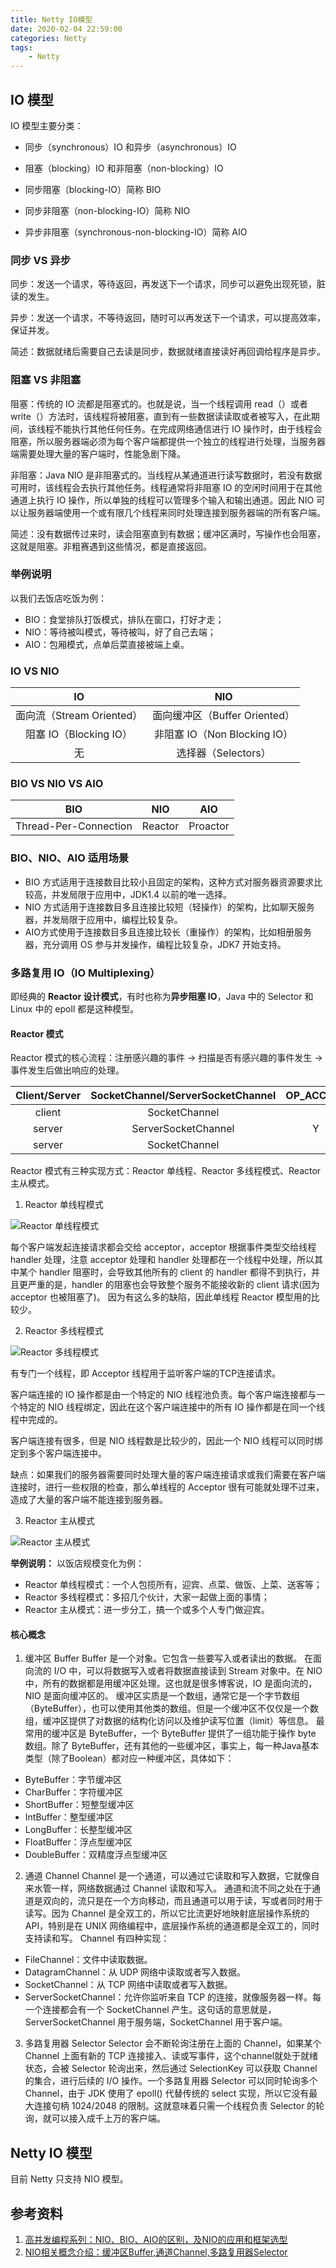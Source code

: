 ```yaml
---
title: Netty IO模型
date: 2020-02-04 22:59:00
categories: Netty
tags:
    - Netty
---
```

## IO 模型
IO 模型主要分类：
* 同步（synchronous）IO 和异步（asynchronous）IO
* 阻塞（blocking）IO 和非阻塞（non-blocking）IO

* 同步阻塞（blocking-IO）简称 BIO
* 同步非阻塞（non-blocking-IO）简称 NIO
* 异步非阻塞（synchronous-non-blocking-IO）简称 AIO

### 同步 VS 异步
同步：发送一个请求，等待返回，再发送下一个请求，同步可以避免出现死锁，脏读的发生。

异步：发送一个请求，不等待返回，随时可以再发送下一个请求，可以提高效率，保证并发。

简述：数据就绪后需要自己去读是同步，数据就绪直接读好再回调给程序是异步。

### 阻塞 VS 非阻塞
阻塞：传统的 IO 流都是阻塞式的。也就是说，当一个线程调用 read（）或者 write（）方法时，该线程将被阻塞，直到有一些数据读读取或者被写入，在此期间，该线程不能执行其他任何任务。在完成网络通信进行 IO 操作时，由于线程会阻塞，所以服务器端必须为每个客户端都提供一个独立的线程进行处理，当服务器端需要处理大量的客户端时，性能急剧下降。

非阻塞：Java NIO 是非阻塞式的。当线程从某通道进行读写数据时，若没有数据可用时，该线程会去执行其他任务。线程通常将非阻塞 IO 的空闲时间用于在其他通道上执行 IO 操作，所以单独的线程可以管理多个输入和输出通道。因此 NIO 可以让服务器端使用一个或有限几个线程来同时处理连接到服务器端的所有客户端。

简述：没有数据传过来时，读会阻塞直到有数据；缓冲区满时，写操作也会阻塞，这就是阻塞。非粗赛遇到这些情况，都是直接返回。

### 举例说明
以我们去饭店吃饭为例：
* BIO：食堂排队打饭模式，排队在窗口，打好才走；
* NIO：等待被叫模式，等待被叫，好了自己去端；
* AIO：包厢模式，点单后菜直接被端上桌。

### IO VS NIO
IO | NIO
:-: | :-:
面向流（Stream Oriented） | 面向缓冲区（Buffer Oriented）
阻塞 IO（Blocking IO） | 非阻塞 IO（Non Blocking IO）
无 | 选择器（Selectors）

### BIO VS NIO VS AIO
BIO | NIO | AIO
:-: | :-: | :-:
Thread-Per-Connection | Reactor | Proactor

### BIO、NIO、AIO 适用场景
* BIO 方式适用于连接数目比较小且固定的架构，这种方式对服务器资源要求比较高，并发局限于应用中，JDK1.4 以前的唯一选择。
* NIO 方式适用于连接数目多且连接比较短（轻操作）的架构，比如聊天服务器，并发局限于应用中，编程比较复杂。
* AIO方式使用于连接数目多且连接比较长（重操作）的架构，比如相册服务器，充分调用 OS 参与并发操作，编程比较复杂，JDK7 开始支持。

### 多路复用 IO（IO Multiplexing）
即经典的 **Reactor 设计模式**，有时也称为**异步阻塞 IO**，Java 中的 Selector 和 Linux 中的 epoll 都是这种模型。

#### Reactor 模式
Reactor 模式的核心流程：注册感兴趣的事件 -> 扫描是否有感兴趣的事件发生 -> 事件发生后做出响应的处理。

Client/Server | SocketChannel/ServerSocketChannel | OP_ACCEPT | OP_CONNECT | OP_WRITE | OP_READ
:-: | :-: | :-: | :-: | :-: | :-:
client | SocketChannel | | Y | Y | Y
server | ServerSocketChannel | Y | | |
server | SocketChannel | | | Y | Y

Reactor 模式有三种实现方式：Reactor 单线程、Reactor 多线程模式、Reactor 主从模式。

1. Reactor 单线程模式

![Reactor 单线程模式](/images/netty/Reactor单线程模式.png)

每个客户端发起连接请求都会交给 acceptor，acceptor 根据事件类型交给线程 handler 处理，注意 acceptor 处理和 handler 处理都在一个线程中处理，所以其中某个 handler 阻塞时，会导致其他所有的 client 的 handler 都得不到执行，并且更严重的是，handler 的阻塞也会导致整个服务不能接收新的 client 请求(因为 acceptor 也被阻塞了)。 因为有这么多的缺陷，因此单线程 Reactor 模型用的比较少。

2. Reactor 多线程模式

![Reactor 多线程模式](/images/netty/Reactor多线程模式.png)

有专门一个线程，即 Acceptor 线程用于监听客户端的TCP连接请求。

客户端连接的 IO 操作都是由一个特定的 NIO 线程池负责。每个客户端连接都与一个特定的 NIO 线程绑定，因此在这个客户端连接中的所有 IO 操作都是在同一个线程中完成的。

客户端连接有很多，但是 NIO 线程数是比较少的，因此一个 NIO 线程可以同时绑定到多个客户端连接中。

缺点：如果我们的服务器需要同时处理大量的客户端连接请求或我们需要在客户端连接时，进行一些权限的检查，那么单线程的 Acceptor 很有可能就处理不过来，造成了大量的客户端不能连接到服务器。

3. Reactor 主从模式

![Reactor 主从模式](/images/netty/Reactor主从模式.png)

**举例说明：**
以饭店规模变化为例：
* Reactor 单线程模式：一个人包揽所有，迎宾、点菜、做饭、上菜、送客等；
* Reactor 多线程模式：多招几个伙计，大家一起做上面的事情；
* Reactor 主从模式：进一步分工，搞一个或多个人专门做迎宾。

#### 核心概念
1. 缓冲区 Buffer
Buffer 是一个对象。它包含一些要写入或者读出的数据。
在面向流的 I/O 中，可以将数据写入或者将数据直接读到 Stream 对象中。在 NIO 中，所有的数据都是用缓冲区处理。这也就是很多博客说，IO 是面向流的，NIO 是面向缓冲区的。
缓冲区实质是一个数组，通常它是一个字节数组（ByteBuffer），也可以使用其他类的数组。但是一个缓冲区不仅仅是一个数组，缓冲区提供了对数据的结构化访问以及维护读写位置（limit）等信息。
最常用的缓冲区是 ByteBuffer，一个 ByteBuffer 提供了一组功能于操作 byte 数组。除了 ByteBuffer，还有其他的一些缓冲区，事实上，每一种Java基本类型（除了Boolean）都对应一种缓冲区，具体如下：

* ByteBuffer：字节缓冲区
* CharBuffer：字符缓冲区
* ShortBuffer：短整型缓冲区
* IntBuffer：整型缓冲区
* LongBuffer：长整型缓冲区
* FloatBuffer：浮点型缓冲区
* DoubleBuffer：双精度浮点型缓冲区

2. 通道 Channel
Channel 是一个通道，可以通过它读取和写入数据，它就像自来水管一样，网络数据通过 Channel 读取和写入。
通道和流不同之处在于通道是双向的，流只是在一个方向移动，而且通道可以用于读，写或者同时用于读写。因为 Channel 是全双工的，所以它比流更好地映射底层操作系统的 API，特别是在 UNIX 网络编程中，底层操作系统的通道都是全双工的，同时支持读和写。
Channel 有四种实现：

* FileChannel：文件中读取数据。
* DatagramChannel：从 UDP 网络中读取或者写入数据。
* SocketChannel：从 TCP 网络中读取或者写入数据。
* ServerSocketChannel：允许你监听来自 TCP 的连接，就像服务器一样。每一个连接都会有一个 SocketChannel 产生。这句话的意思就是，ServerSocketChannel 用于服务端，SocketChannel 用于客户端。

3. 多路复用器 Selector
Selector 会不断轮询注册在上面的 Channel，如果某个 Channel 上面有新的 TCP 连接接入、读或写事件，这个channel就处于就绪状态，会被 Selector 轮询出来，然后通过 SelectionKey 可以获取 Channel 的集合，进行后续的 I/O 操作。一个多路复用器 Selector 可以同时轮询多个 Channel，由于 JDK 使用了 epoll() 代替传统的 select 实现，所以它没有最大连接句柄 1024/2048 的限制。这就意味着只需一个线程负责 Selector 的轮询，就可以接入成千上万的客户端。

## Netty IO 模型
目前 Netty 只支持 NIO 模型。

## 参考资料
1. [高并发编程系列：NIO、BIO、AIO的区别，及NIO的应用和框架选型](https://youzhixueyuan.com/java-nio-introduce.html)
2. [NIO相关概念介绍：缓冲区Buffer,通道Channel,多路复用器Selector](https://blog.csdn.net/u011521382/article/details/81069457)